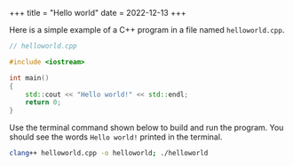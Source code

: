 +++
title = "Hello world"
date = 2022-12-13
+++

Here is a simple example of a C++ program in a file named `helloworld.cpp`.

```cpp
// helloworld.cpp

#include <iostream>

int main()
{
    std::cout << "Hello world!" << std::endl;
    return 0;
}
```

Use the terminal command shown below to build and run the program. You should see the words `Hello world!` printed in the terminal.

```bash
clang++ helloworld.cpp -o helloworld; ./helloworld
```
